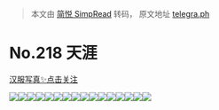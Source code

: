 > 本文由 [简悦 SimpRead](http://ksria.com/simpread/) 转码， 原文地址 [telegra.ph](https://telegra.ph/218-07-14)

No.218 天涯
=========

[汉服写真✨点击关注](https://t.me/hanfuxiezhen)

![](https://telegra.ph/file/2d21b54312272e9c452ce.jpg)![](https://telegra.ph/file/28e11a942b1242a707839.jpg)![](https://telegra.ph/file/5e07950fa3c3a5e214369.jpg)![](https://telegra.ph/file/6a8940ef9fb35e6bf0a78.jpg)![](https://telegra.ph/file/b1ca37bfe69b3ed187891.jpg)![](https://telegra.ph/file/2555f6a3140b090c371e3.jpg)![](https://telegra.ph/file/5879d2e57f1c410896477.jpg)![](https://telegra.ph/file/affe8135eb1ae440385cb.jpg)![](https://telegra.ph/file/278d0d7928dade5a416a7.jpg)![](https://telegra.ph/file/52331853bc233ec1cdad3.jpg)![](https://telegra.ph/file/41844c00bea1495b1b93f.jpg)![](https://telegra.ph/file/60134a95baf03463b3bf3.jpg)![](https://telegra.ph/file/ecde7f89aba0c6cfb61ef.jpg)![](https://telegra.ph/file/dc71393bffb23ea84daa6.jpg)![](https://telegra.ph/file/ff4e8e9780e593509154c.jpg)![](https://telegra.ph/file/11a1ba489dbcb7d1b3c23.jpg)